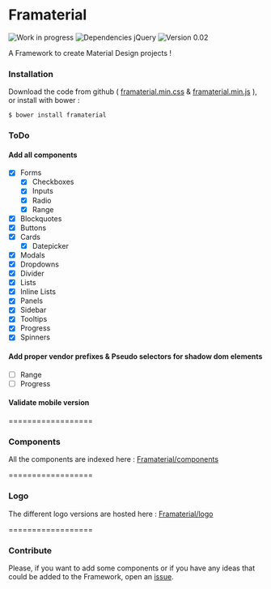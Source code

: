 Framaterial
==================
![Work in progress](https://img.shields.io/badge/Work%20%3A-In%20pogress-red.svg) ![Dependencies jQuery](https://img.shields.io/badge/dependecies-jQuery-blue.svg) ![Version 0.02](https://img.shields.io/badge/Version-0.02-green.svg)

A Framework to create Material Design projects ! 

### Installation 
Download the code from github ( [framaterial.min.css](https://raw.githubusercontent.com/Framaterial/framaterial/gh-pages/framaterial/styles/framaterial.min.css) & [framaterial.min.js](https://raw.githubusercontent.com/Framaterial/framaterial/gh-pages/scripts/framaterial.min.js) ), or install with bower : 
```
$ bower install framaterial
```

### ToDo
#### Add all components
  - [x] Forms
    - [x] Checkboxes
    - [x] Inputs
    - [x] Radio
    - [x] Range
  - [x] Blockquotes
  - [x] Buttons 
  - [x] Cards
    - [x] Datepicker      
  - [x] Modals
  - [x] Dropdowns
  - [x] Divider
  - [x] Lists
  - [x] Inline Lists
  - [x] Panels
  - [x] Sidebar
  - [x] Tooltips
  - [x] Progress
  - [x] Spinners

#### Add proper vendor prefixes & Pseudo selectors for shadow dom elements
- [ ] Range
- [ ] Progress 

#### Validate mobile version

==================
### Components 
All the components are indexed here : [Framaterial/components](https://github.com/Framaterial/components)

==================
### Logo
The different logo versions are hosted here  : [Framaterial/logo](https://github.com/Framaterial/logo)

==================
### Contribute
Please, if you want to add some components or if you have any ideas that could be added to the Framework, open an [issue](https://github.com/framaterial/framaterial/issues).